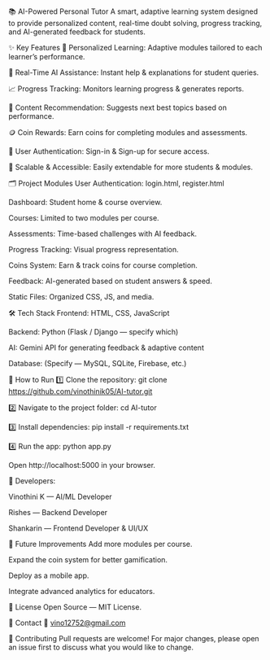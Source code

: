 📚 AI-Powered Personal Tutor
A smart, adaptive learning system designed to provide personalized content, real-time doubt solving, progress tracking, and AI-generated feedback for students.

✨ Key Features
🎯 Personalized Learning: Adaptive modules tailored to each learner’s performance.

🤖 Real-Time AI Assistance: Instant help & explanations for student queries.

📈 Progress Tracking: Monitors learning progress & generates reports.

🧩 Content Recommendation: Suggests next best topics based on performance.

🪙 Coin Rewards: Earn coins for completing modules and assessments.

🔐 User Authentication: Sign-in & Sign-up for secure access.

📱 Scalable & Accessible: Easily extendable for more students & modules.

🗂️ Project Modules
User Authentication: login.html, register.html

Dashboard: Student home & course overview.

Courses: Limited to two modules per course.

Assessments: Time-based challenges with AI feedback.

Progress Tracking: Visual progress representation.

Coins System: Earn & track coins for course completion.

Feedback: AI-generated based on student answers & speed.

Static Files: Organized CSS, JS, and media.

🛠️ Tech Stack
Frontend: HTML, CSS, JavaScript

Backend: Python (Flask / Django — specify which)

AI: Gemini API for generating feedback & adaptive content

Database: (Specify — MySQL, SQLite, Firebase, etc.)

🚀 How to Run
1️⃣ Clone the repository:
git clone https://github.com/vinothinik05/AI-tutor.git

2️⃣ Navigate to the project folder:
cd AI-tutor

3️⃣ Install dependencies:
pip install -r requirements.txt

4️⃣ Run the app:
python app.py

 Open http://localhost:5000 in your browser.
 
 👥 Developers:

Vinothini K — AI/ML Developer

Rishes — Backend Developer

Shankarin — Frontend Developer & UI/UX

🎯 Future Improvements
Add more modules per course.

Expand the coin system for better gamification.

Deploy as a mobile app.

Integrate advanced analytics for educators.

📜 License
Open Source — MIT License.

🤝 Contact
📧 vino12752@gmail.com

🌟 Contributing
Pull requests are welcome! For major changes, please open an issue first to discuss what you would like to change.



